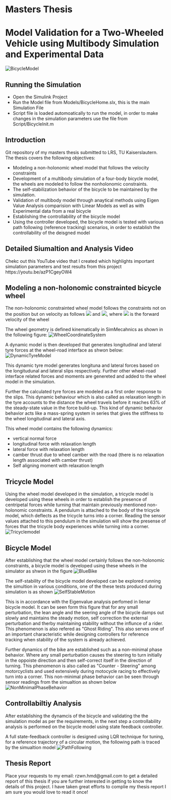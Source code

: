 # Masters Thesis

<h1>Model Validation for a Two-Wheeled Vehicle using Multibody Simulation and Experimental Data</h1>

<img src="https://user-images.githubusercontent.com/38962235/90955651-acd76c00-e47f-11ea-93b7-9d495311a948.PNG" alt="BicycleModel">

<h2>Running the Simulation</h2>
<p>
  <ul>
    <li>Open the Simulink Project</li>
    <li>Run the Model file from Models/BicycleHome.slx, this is the main Simulation File</li>
    <li>Script file is loaded automoatically to run the model, in order to make changes in the simulation parameters use the file from Script/BicycleInit.m</li>
</ul>
</p>

<h2>Introduction</h2>

<p>Git repository of my masters thesis submitted to LRS, TU Kaiserslautern. The thesis covers the following objectives:
<ul>
  <li>Modeling a non-holonomic wheel model that follows the velocity constraints</li>
  <li>Development of a multibody simulation of a four-body bicycle model, the wheels are modeled to follow the nonholonomic constraints.</li>
  <li>The self-stabilization behavior of the bicycle to be maintained by the simulation.</li>
  <li>Validation of multibody model through anaytical methods using Eigen Value Analysis comparision with Linear Models as well as with Experimental data from a real bicycle</li>
  <li>Establishing the controllability of the bicycle model</li>
  <li>Using the controller developed, the bicycle model is tested with various path following (reference tracking) scenarios, in order to establish the controllability of the deisgned model</li>
</ul>
</p>

<h2>Detailed Siumaltion and Analysis Video</h2>

<p>Chekc out this YouTube video that I created which highlights important simulation parameters and test results from this project
  https://youtu.be/azP1CgeyOW4
</p>

<h2> Modeling a non-holonomic constrainted bicycle wheel </h2>
<p>The non-holonomic constrainted wheel model follows the constraints not on the position but on velocity as follows 
<img src="https://render.githubusercontent.com/render/math?math=\dot{x} = v cos{\varphi}"> and <img src="https://render.githubusercontent.com/render/math?math=\dot{x} = v sin{\varphi}">, where <img src="https://render.githubusercontent.com/render/math?math=v"> is the forward velocity of the wheel
</p>

<p>
  The wheel geometry is defined kinematically in SimMecahnics as shown in the following figure:
  <img src="https://user-images.githubusercontent.com/38962235/90957757-26775600-e490-11ea-804f-8dd92d91e1aa.PNG" alt="WheelCoordinateSystem">
</p>

<p>
  A dynamic model is then developed that generates longitudinal and lateral tyre forces at the wheel-road interface as shwon below:
  <img src="https://user-images.githubusercontent.com/38962235/90957841-9b4a9000-e490-11ea-90ac-c1b70dbbb5ab.PNG" alt="DynamicTyreModel">
</p>

<p>
  This dynamic tyre model generates longituna and lateral forces based on the longitudunal and lateral slips respectively. Further other wheel-road interface related forces and  moments are genereted and added to the wheel model in the simulation.
</p>

<p>
Further the calculated tyre forces are modeled as a first order response to the slips. This dynamic behaviour which is also called as relaxation length in the tyre accounts to the distance the wheel travels before it reaches 63% of the steady-state value in the force build-up. This kind of dynamic behavior behavior acts like a mass-spring system in series
that gives the stiffness to the wheel longitudinal and lateral axis.

This wheel model contains the following dynamics:
<ul>
  <li>vertical normal force</li>
  <li>longitudinal force with relaxation length</li>
  <li>lateral force with relaxation length</li>
  <li>camber thrust due to wheel camber with the road (there is no relaxation length associated with camber thrust)</li>
  <li>Self aligning moment with relaxation length</li>
</ul>
</p>
<h2>Tricycle Model</h2>

<p>
Using the wheel model developed in the simulation, a tricycle model is developed using these wheels in order to establish the presence of centripetal forces while turning that maintain previously mentioned non-holonomic constraints. A pendulum is attached to the body of the tricycle model, which deflects as the tricycle turns into a corner. Reading the sensor values attached to this pendulum in the simulation will show the presense of forces that the tricycle body experiences while turning into a corner.

<img src="https://user-images.githubusercontent.com/38962235/90958096-4d368c00-e492-11ea-9297-d2f478414948.PNG" alt="Tricyclemodel">
</p>

<h2>Bicycle Model</h2>
<p>
After establishing that the wheel model certainly follows the non-holonomic constraints, a bicycle model is developed using these wheels in the simulator as shwon in the figure
<img src="https://user-images.githubusercontent.com/38962235/90958137-9b4b8f80-e492-11ea-8878-b0dcaad78607.PNG" alt="BlueBike">
</p>
<p>
The self-stability of the bicycle model developed can be explored running the simultion in various conditions, one of the these tests produced during simulation is as shown
<img src="https://user-images.githubusercontent.com/38962235/90958155-d0f07880-e492-11ea-8db5-867772f962a6.PNG" alt="SelfStableMotion" class="center">
</p>
<p>
This is in accordance with the Eigenvalue analysis perfomed in lienar bicycle model. It can be seen form this figure that for any small perturbation, the lean angle and the seering angle of the bicycle damps out slowly and maintains the steady motion, self correction the external perturbation and therby maintaining stability without the influnce of a rider. This phenomenon is also refered as "Ghost Riding". This also serves one of an important characteristic while designing controllers for reference tracking when stability of the system is already achieved.
</p>
<p>
Further dynamics of the bike are established such as a non-minimal phase behavior. Where any small perturbation causes the steering to turn initially in the oppoiste direction and then self-correct itself in the direction of turning. This phenomenon is also called as "Counter - Steering" among motorcyclists and used extensively during motocycle racing to effectively turn into a corner. This non-minimal phase behavior can be seen through sensor readings from the simualtion as shown below
<img src="https://user-images.githubusercontent.com/38962235/90958313-eb772180-e493-11ea-9fa1-ef626944db18.PNG" alt="NonMinimalPhaseBehavior" class="center">
</p>

<h2>Controllabiltiy Analysis</h2>
  <p>
    After establishing the dynamcis of the bicycle and validating the the simulation model as per the requirements, in the next step a controllability analysis is performed on the bicycle model using state feedback controller.
  </p>
  
  <p>
  A full state-feedback controller is designed using LQR technique for tuning, for a reference trajectory of a circular motion, the following path is traced by the simualtion model
  <img src="https://user-images.githubusercontent.com/38962235/90958537-6856cb00-e495-11ea-9789-ab704c62a233.PNG" alt="PathFollowing">
</p>

<h2>Thesis Report</h2>
<p>
  Place your requests to my email: rzwn.hmd@gmail.com to get a detailed report of this thesis if you are further interested in getting to know the details of this project. I have taken great efforts to complie my thesis report I am sure you would love to read it once!
</p>
